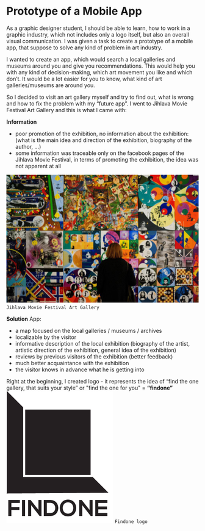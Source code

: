 # Prototype of a Mobile App

As a graphic designer student, I should be able to learn, how to work in a graphic industry, which not includes only a logo itself, but also an overall visual communication. I was given a task to create a prototype of a mobile app, that suppose to solve any kind of problem in art industry.

I wanted to create an app, which would search a local galleries and museums around you and give you recommendations. This would help you with any kind of decision-making, which art movement you like and which don’t. It would be a lot easier for you to know, what kind of art galleries/museums are around you. 

So I decided to visit an art gallery myself and try to find out, what is wrong and how to fix the problem with my “future app”. I went to Jihlava Movie Festival Art Gallery and this is what I came with:

**Information**
- poor promotion of the exhibition, no information about the exhibition: (what is the main idea and direction of the exhibition, biography of the author, ...)
- some information was traceable only on the facebook pages of the Jihlava Movie Festival, in terms of promoting the exhibition, the idea was not apparent at all 

![jihlava_festival_01](./img/jihlava_festival_01.jpg)
`Jihlava Movie Festival Art Gallery`

**Solution**
App:
- a map focused on the local galleries / museums / archives
- localizable by the visitor
- informative description of the local exhibition (biography of the artist, artistic direction of the exhibition, general idea of ​​the exhibition)
- reviews by previous visitors of the exhibition  (better feedback)
- much better acquaintance with the exhibition
- the visitor knows in advance what he is getting into






Right at the beginning, I created logo - it represents the idea of “find the one gallery, that suits your style” or "find the one for you" = **“findone”**
![logo-findone](./img/logo-findone.jpg)
`Findone logo`






